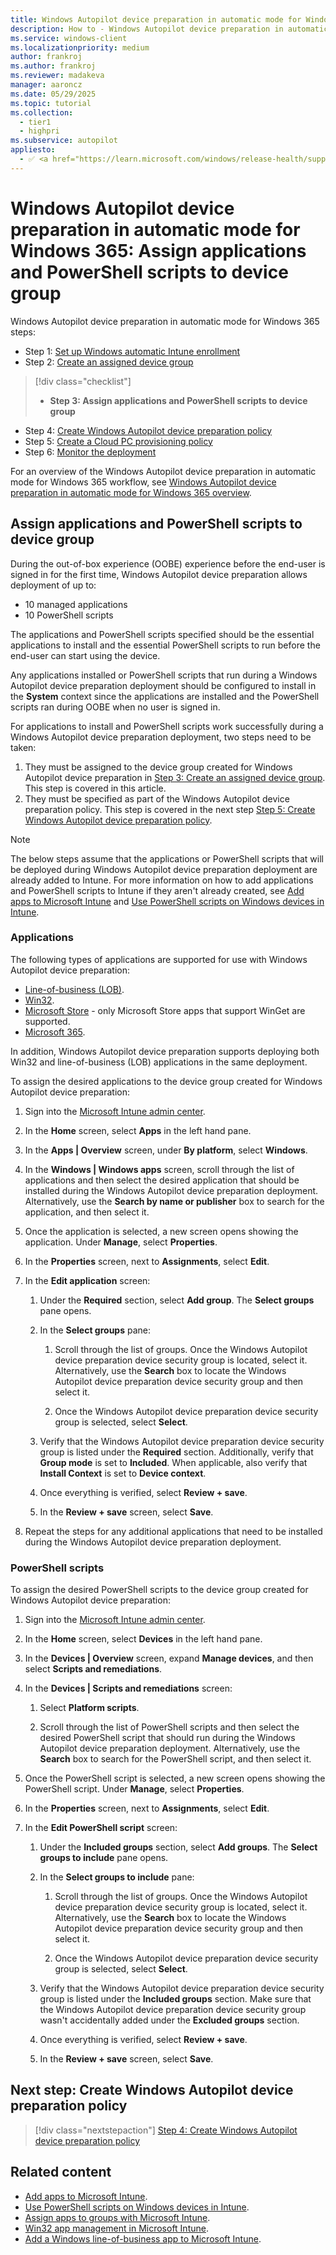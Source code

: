 ```yaml
---
title: Windows Autopilot device preparation in automatic mode for Windows 365 - Step 3 of 6 - Assign applications and PowerShell scripts to device group
description: How to - Windows Autopilot device preparation in automatic mode for Windows 365 - Step 3 of 6 - Assign applications and PowerShell scripts to device group.
ms.service: windows-client
ms.localizationpriority: medium
author: frankroj
ms.author: frankroj
ms.reviewer: madakeva
manager: aaroncz
ms.date: 05/29/2025
ms.topic: tutorial
ms.collection:
  - tier1
  - highpri
ms.subservice: autopilot
appliesto:
  - ✅ <a href="https://learn.microsoft.com/windows/release-health/supported-versions-windows-client" target="_blank">Windows 11</a>
---
```


# Windows Autopilot device preparation in automatic mode for Windows 365: Assign applications and PowerShell scripts to device group

Windows Autopilot device preparation in automatic mode for Windows 365 steps:

- Step 1: [Set up Windows automatic Intune enrollment](automatic-automatic-enrollment.md)
- Step 2: [Create an assigned device group](automatic-device-group.md)

> [!div class="checklist"]
>
> - **Step 3: Assign applications and PowerShell scripts to device group**

- Step 4: [Create Windows Autopilot device preparation policy](automatic-autopilot-policy.md)
- Step 5: [Create a Cloud PC provisioning policy](automatic-cloud-pc-provisioning-policy.md)
- Step 6: [Monitor the deployment](automatic-monitor.md)

For an overview of the Windows Autopilot device preparation in automatic mode for Windows 365 workflow, see [Windows Autopilot device preparation in automatic mode for Windows 365 overview](automatic-workflow.md#workflow).

## Assign applications and PowerShell scripts to device group

During the out-of-box experience (OOBE) experience before the end-user is signed in for the first time, Windows Autopilot device preparation allows deployment of up to:

- 10 managed applications
- 10 PowerShell scripts

The applications and PowerShell scripts specified should be the essential applications to install and the essential PowerShell scripts to run before the end-user can start using the device.

Any applications installed or PowerShell scripts that run during a Windows Autopilot device preparation deployment should be configured to install in the **System** context since the applications are installed and the PowerShell scripts ran during OOBE when no user is signed in.

For applications to install and PowerShell scripts work successfully during a Windows Autopilot device preparation deployment, two steps need to be taken:

1. They must be assigned to the device group created for Windows Autopilot device preparation in [Step 3: Create an assigned device group](automatic-device-group.md). This step is covered in this article.
2. They must be specified as part of the Windows Autopilot device preparation policy. This step is covered in the next step [Step 5: Create Windows Autopilot device preparation policy](automatic-autopilot-policy.md).

> [!NOTE]
>
> The below steps assume that the applications or PowerShell scripts that will be deployed during Windows Autopilot device preparation deployment are already added to Intune. For more information on how to add applications and PowerShell scripts to Intune if they aren't already created, see [Add apps to Microsoft Intune](/mem/intune-service/apps/apps-add) and [Use PowerShell scripts on Windows devices in Intune](/mem/intune-service/apps/intune-management-extension).

### Applications

The following types of applications are supported for use with Windows Autopilot device preparation:

- [Line-of-business (LOB)](/mem/intune-service/apps/lob-apps-windows).
- [Win32](/mem/intune-service/apps/apps-win32-prepare).
- [Microsoft Store](/mem/intune-service/apps/store-apps-microsoft) - only Microsoft Store apps that support WinGet are supported.
- [Microsoft 365](/mem/intune-service/apps/apps-add-office365).

In addition, Windows Autopilot device preparation supports deploying both Win32 and line-of-business (LOB) applications in the same deployment.

To assign the desired applications to the device group created for Windows Autopilot device preparation:

1. Sign into the [Microsoft Intune admin center](https://go.microsoft.com/fwlink/?linkid=2109431).

1. In the **Home** screen, select **Apps** in the left hand pane.

1. In the **Apps | Overview** screen, under **By platform**, select **Windows**.

1. In the **Windows | Windows apps** screen, scroll through the list of applications and then select the desired application that should be installed during the Windows Autopilot device preparation deployment. Alternatively, use the **Search by name or publisher** box to search for the application, and then select it.

1. Once the application is selected, a new screen opens showing the application. Under **Manage**, select **Properties**.

1. In the **Properties** screen, next to **Assignments**, select **Edit**.

1. In the **Edit application** screen:

   1. Under the **Required** section, select **Add group**. The **Select groups** pane opens.

   1. In the **Select groups** pane:

      1. Scroll through the list of groups. Once the Windows Autopilot device preparation device security group is located, select it. Alternatively, use the **Search** box to locate the Windows Autopilot device preparation device security group and then select it.

      1. Once the Windows Autopilot device preparation device security group is selected, select **Select**.

   1. Verify that the Windows Autopilot device preparation device security group is listed under the **Required** section. Additionally, verify that **Group mode** is set to **Included**. When applicable, also verify that **Install Context** is set to **Device context**.

   1. Once everything is verified, select **Review + save**.

   1. In the **Review + save** screen, select **Save**.

1. Repeat the steps for any additional applications that need to be installed during the Windows Autopilot device preparation deployment.

### PowerShell scripts

To assign the desired PowerShell scripts to the device group created for Windows Autopilot device preparation:

1. Sign into the [Microsoft Intune admin center](https://go.microsoft.com/fwlink/?linkid=2109431).

1. In the **Home** screen, select **Devices** in the left hand pane.

1. In the **Devices | Overview** screen, expand **Manage devices**, and then select **Scripts and remediations**.

1. In the **Devices | Scripts and remediations** screen:

   1. Select **Platform scripts**.

   1. Scroll through the list of PowerShell scripts and then select the desired PowerShell script that should run during the Windows Autopilot device preparation deployment. Alternatively, use the **Search** box to search for the PowerShell script, and then select it.

1. Once the PowerShell script is selected, a new screen opens showing the PowerShell script. Under **Manage**, select **Properties**.

1. In the **Properties** screen, next to **Assignments**, select **Edit**.

1. In the **Edit PowerShell script** screen:

   1. Under the **Included groups** section, select **Add groups**. The **Select groups to include** pane opens.

   1. In the **Select groups to include** pane:

      1. Scroll through the list of groups. Once the Windows Autopilot device preparation device security group is located, select it. Alternatively, use the **Search** box to locate the Windows Autopilot device preparation device security group and then select it.

      1. Once the Windows Autopilot device preparation device security group is selected, select **Select**.

   1. Verify that the Windows Autopilot device preparation device security group is listed under the **Included groups** section. Make sure that the Windows Autopilot device preparation device security group wasn't accidentally added under the **Excluded groups** section.

   1. Once everything is verified, select **Review + save**.

   1. In the **Review + save** screen, select **Save**.

## Next step: Create Windows Autopilot device preparation policy

> [!div class="nextstepaction"]
> [Step 4: Create Windows Autopilot device preparation policy](automatic-autopilot-policy.md)

## Related content

- [Add apps to Microsoft Intune](/mem/intune-service/apps/apps-add).
- [Use PowerShell scripts on Windows devices in Intune](/mem/intune-service/apps/intune-management-extension).
- [Assign apps to groups with Microsoft Intune](/mem/intune-service/apps/apps-deploy).
- [Win32 app management in Microsoft Intune](/mem/intune-service/apps/apps-win32-app-management).
- [Add a Windows line-of-business app to Microsoft Intune](/mem/intune-service/apps/lob-apps-windows).
